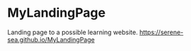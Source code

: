 # MyLandingPage
Landing page to a possible learning website.
https://serene-sea.github.io/MyLandingPage
